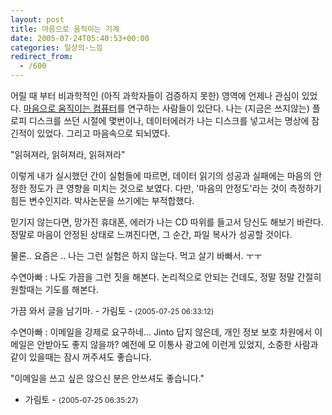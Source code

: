 ```yaml
---
layout: post
title: 마음으로 움직이는 기계
date: 2005-07-24T05:40:53+00:00
categories: 일상의-느낌
redirect_from:
  - /600
---
```


어릴 때 부터 비과학적인 (아직 과학자들이 검증하지 못한) 영역에 언제나 관심이 있었다. <a href="http://wired.daum.net/technology/article00218.shtm#090115bc804485ef target=bb">마음으로 움직이는 컴퓨터</a>를 연구하는 사람들이 있단다. 나는 (지금은 쓰지않는) 플로피 디스크를 쓰던 시절에 몇번이나, 데이터에러가 나는 디스크를 넣고서는 명상에 잠긴적이 있었다. 그리고 마음속으로 되뇌였다.

"읽혀져라, 읽혀져라, 읽혀져라"

이렇게 내가 실시했던 간이 실험들에 따르면, 데이터 읽기의 성공과 실패에는 마음의 안정한 정도가 큰 영향을 미치는 것으로 보였다. 다만, '마음의 안정도'라는 것이 측정하기 힘든 변수인지라. 박사논문을 쓰기에는 부적합했다.

믿기지 않는다면, 망가진 휴대폰, 에러가 나는 CD 따위를 들고서 당신도 해보기 바란다. 정말로 마음이 안정된 상태로 느껴진다면, 그 순간, 파일 복사가 성공할 것이다.

물론.. 요즘은 .. 나는 그런 실험은 하지 않는다. 먹고 살기 바빠서. ㅜㅜ
<div id=comments>
<div class=comment>
<!--- cmt:1026 --->
<!--- mail: --->
<!--- parent:0 --->
수연아빠 : 
나도 가끔을 그런 짓을 해본다.
논리적으로 안되는 건데도, 정말 정말 간절히 원할때는 기도를 해본다.

가끔 와서 글을 남기마. - 가림토 -
 <small>(2005-07-25 06:33:12)</small>
</div>
<div class=comment>
<!--- cmt:1027 --->
<!--- mail: --->
<!--- parent:0 --->
수연아빠 : 
이메일을 강제로 요구하네...
Jinto 답지 않은데, 개인 정보 보호 차원에서 이메일은 안받아도 좋지 않을까?
예전에 모 이통사 광고에 이런게 있었지, 소중한 사람과 같이 있을때는 잠시 꺼주셔도 좋습니다.

"이메일을 쓰고 싶은 않으신 분은 안쓰셔도 좋습니다."

- 가림토 -
 <small>(2005-07-25 06:35:27)</small>
</div>
</div>
